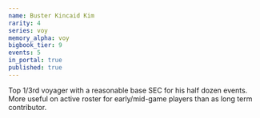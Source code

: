 ```yaml
---
name: Buster Kincaid Kim
rarity: 4
series: voy
memory_alpha: voy
bigbook_tier: 9
events: 5
in_portal: true
published: true
---
```


Top 1/3rd voyager with a reasonable base SEC for his half dozen events. More useful on active roster for early/mid-game players than as long term contributor.
